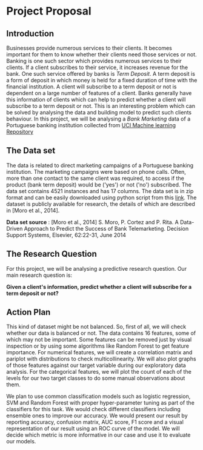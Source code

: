 # Project Proposal

## Introduction

Businesses provide numerous services to their clients. It becomes important for them to know whether their clients need those services or not. Banking is one such sector which provides numerous services to their clients. If a client subscribes to their service, it increases revenue for the bank. One such service offered by banks is *Term Deposit*. A term deposit is a form of deposit in which money is held for a fixed duration of time with the financial institution. A client will subscribe to a term deposit or not is dependent on a large number of features of a client. Banks generally have this information of clients which can help to predict whether a client will subscribe to a term deposit or not. This is an interesting problem which can be solved by analysing the data and building model to predict such clients behaviour. In this project, we will be analysing a *Bank Marketing* data of a Portuguese banking institution collected from [UCI Machine learning Repository](https://archive.ics.uci.edu/ml/datasets/Bank+Marketing)

## The Data set

The data is related to direct marketing campaigns of a Portuguese banking institution. The marketing campaigns were based on phone calls. Often, more than one contact to the same client was required, to access if the product (bank term deposit) would be ('yes') or not ('no') subscribed. The data set contains 4521 instances and has 17 columns. The data set is in zip format and can be easily downloaded using python script from this [link](https://archive.ics.uci.edu/ml/machine-learning-databases/00222/bank.zip). The dataset is publicly available for research, the details of which are described in [Moro et al., 2014].

**Data set source** : [Moro et al., 2014] S. Moro, P. Cortez and P. Rita. A Data-Driven Approach to Predict the Success of Bank Telemarketing. Decision Support Systems, Elsevier, 62:22-31, June 2014


## The Research Question

For this project, we will be analysing a predictive research question. Our main research question is:

**Given a client's information, predict whether a client will subscribe for a term deposit or not?**

## Action Plan

This kind of dataset might be not balanced. So, first of all, we will check whether our data is balanced or not. The data contains 16 features, some of which may not be important. Some features can be removed just by visual inspection or by using some algorithms like Random Forest to get feature importance. For numerical features, we will create a correlation matrix and pariplot with distributions to check multicollinearity. We will also plot graphs of those features against our target variable during our exploratory data analysis. For the categorical features, we will plot the count of each of the levels for our two target classes to do some manual observations about them.

We plan to use common classification models such as logistic regression, SVM and Random Forest with proper hyper-parameter tuning as part of the classifiers for this task. We would check different classifiers including ensemble ones to improve our accuracy. We would present our result by reporting accuracy, confusion matrix, AUC score, F1 score and a visual representation of our result using an ROC curve of the model. We will decide which metric is more informative in our case and use it to evaluate our models.

